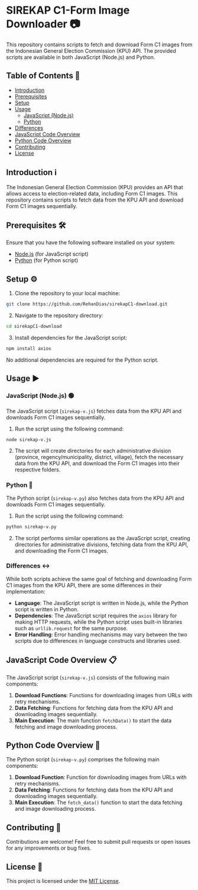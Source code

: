
# SIREKAP C1-Form Image Downloader 📷

This repository contains scripts to fetch and download Form C1 images from the Indonesian General Election Commission (KPU) API. The provided scripts are available in both JavaScript (Node.js) and Python.

## Table of Contents 📜

- [Introduction](#introduction)
- [Prerequisites](#prerequisites)
- [Setup](#setup)
- [Usage](#usage)
  - [JavaScript (Node.js)](#javascript-nodejs)
  - [Python](#python)
- [Differences](#differences)
- [JavaScript Code Overview](#javascript-code-overview)
- [Python Code Overview](#python-code-overview)
- [Contributing](#contributing)
- [License](#license)

## Introduction ℹ️

The Indonesian General Election Commission (KPU) provides an API that allows access to election-related data, including Form C1 images. This repository contains scripts to fetch data from the KPU API and download Form C1 images sequentially.

## Prerequisites 🛠️

Ensure that you have the following software installed on your system:

- [Node.js](https://nodejs.org/) (for JavaScript script)
- [Python](https://www.python.org/) (for Python script)

## Setup ⚙️

1. Clone the repository to your local machine:

```bash
git clone https://github.com/RehanDias/sirekapC1-download.git
```

2. Navigate to the repository directory:

```bash
cd sirekapC1-download
```

3. Install dependencies for the JavaScript script:

```bash
npm install axios
```

No additional dependencies are required for the Python script.

## Usage ▶️

### JavaScript (Node.js) 🟢

The JavaScript script (`sirekap-v.js`) fetches data from the KPU API and downloads Form C1 images sequentially.

1. Run the script using the following command:

```bash
node sirekap-v.js
```

2. The script will create directories for each administrative division (province, regency/municipality, district, village), fetch the necessary data from the KPU API, and download the Form C1 images into their respective folders.

### Python 🐍

The Python script (`sirekap-v.py`) also fetches data from the KPU API and downloads Form C1 images sequentially.

1. Run the script using the following command:

```bash
python sirekap-v.py
```

2. The script performs similar operations as the JavaScript script, creating directories for administrative divisions, fetching data from the KPU API, and downloading the Form C1 images.

### Differences ↔️

While both scripts achieve the same goal of fetching and downloading Form C1 images from the KPU API, there are some differences in their implementation:

- **Language**: The JavaScript script is written in Node.js, while the Python script is written in Python.
- **Dependencies**: The JavaScript script requires the `axios` library for making HTTP requests, while the Python script uses built-in libraries such as `urllib.request` for the same purpose.
- **Error Handling**: Error handling mechanisms may vary between the two scripts due to differences in language constructs and libraries used.

## JavaScript Code Overview 📋

The JavaScript script (`sirekap-v.js`) consists of the following main components:

1. **Download Functions**: Functions for downloading images from URLs with retry mechanisms.
2. **Data Fetching**: Functions for fetching data from the KPU API and downloading images sequentially.
3. **Main Execution**: The main function `fetchData()` to start the data fetching and image downloading process.

## Python Code Overview 🐍

The Python script (`sirekap-v.py`) comprises the following main components:

1. **Download Function**: Function for downloading images from URLs with retry mechanisms.
2. **Data Fetching**: Functions for fetching data from the KPU API and downloading images sequentially.
3. **Main Execution**: The `fetch_data()` function to start the data fetching and image downloading process.

## Contributing 🤝

Contributions are welcome! Feel free to submit pull requests or open issues for any improvements or bug fixes.

## License 📝

This project is licensed under the [MIT License](LICENSE).
